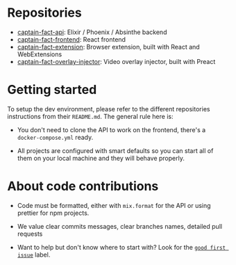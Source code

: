 # Repositories

- [captain-fact-api](https://github.com/CaptainFact/captain-fact-api): Elixir / Phoenix / Absinthe backend
- [captain-fact-frontend](https://github.com/CaptainFact/captain-fact-frontend): React frontend
- [captain-fact-extension](https://github.com/CaptainFact/captain-fact-extension): Browser extension, built with React and WebExtensions
- [captain-fact-overlay-injector](https://github.com/CaptainFact/captain-fact-injector): Video overlay injector, built with Preact

# Getting started

To setup the dev environment, please refer to the different repositories instructions
from their `README.md`. The general rule here is:

- You don't need to clone the API to work on the frontend, there's a `docker-compose.yml` ready.

- All projects are configured with smart defaults so you can start all of them
  on your local machine and they will behave properly.

# About code contributions

- Code must be formatted, either with `mix.format` for the API or using prettier
  for npm projects.

- We value clear commits messages, clear branches names, detailed pull requests

- Want to help but don't know where to start with? Look for the
  [`good first issue`](https://github.com/CaptainFact/captain-fact/issues?q=is%3Aopen+is%3Aissue+label%3A%22good+first+issue%22)
  label.
